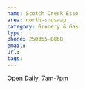 ```yaml
---
name: Scotch Creek Esso
area: north-shuswap
category: Grocery & Gas
type:
phone: 250355-0868
email:
url:
tags:
---
```


Open Daily, 7am-7pm
